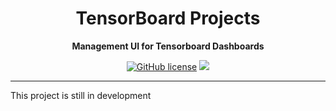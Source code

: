 <div align="center">

# TensorBoard Projects


**Management UI for Tensorboard Dashboards**

[![GitHub license](https://img.shields.io/github/license/jverre/tensorboard-projects)](https://img.shields.io/github/license/jverre/tensorboard-projects)
![](https://github.com/jverre/tensorboard-projects/workflows/CI/badge.svg)


</div>

---

This project is still in development
